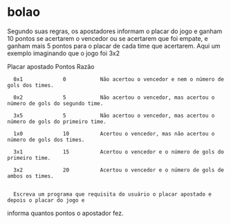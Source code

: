 # bolao
Segundo suas regras, os apostadores informam o placar do jogo e ganham 10 pontos se 
acertarem o vencedor ou se acertarem que foi empate, e ganham mais 5 pontos para o placar de cada time que acertarem. 
Aqui um exemplo imaginando que o jogo foi 3x2

Placar apostado    Pontos        Razão

      0x1             0           Não acertou o vencedor e nem o número de gols dos times. 

      0x2             5           Não acertou o vencedor, mas acertou o número de gols do segundo time. 
      
      3x5             5           Não acertou o vencedor, mas acertou o número de gols do primeiro time.
      
      1x0             10          Acertou o vencedor, mas não acertou o número de gols dos times. 
      
      3x1             15          Acertou o vencedor e o número de gols do primeiro time.
      
      3x2             20          Acertou o vencedor e o número de gols de ambos os times. 
      
      
      Escreva um programa que requisita do usuário o placar apostado e depois o placar do jogo e
informa quantos pontos o apostador fez. 
